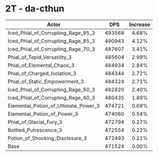 # 2T - da-cthun
| Actor | DPS | Increase |
|---|:---:|:---:|
|Iced_Phial_of_Corrupting_Rage_95_3|493568|4.68%|
|Iced_Phial_of_Corrupting_Rage_85_3|490943|4.12%|
|Iced_Phial_of_Corrupting_Rage_70_3|487607|3.41%|
|Phial_of_Tepid_Versatility_3|485604|2.99%|
|Phial_of_Elemental_Chaos_3|484934|2.84%|
|Phial_of_Charged_Isolation_3|484344|2.72%|
|Phial_of_Static_Empowerment_3|484324|2.71%|
|Iced_Phial_of_Corrupting_Rage_50_3|482820|2.40%|
|Iced_Phial_of_Corrupting_Rage_40_3|480435|1.89%|
|Elemental_Potion_of_Ultimate_Power_3|474721|0.68%|
|Elemental_Potion_of_Power_3|474060|0.54%|
|Phial_of_Glacial_Fury_3|472794|0.27%|
|Bottled_Putrescence_3|472554|0.22%|
|Potion_of_Shocking_Disclosure_3|472493|0.21%|
|Base|471524|0.00%|
